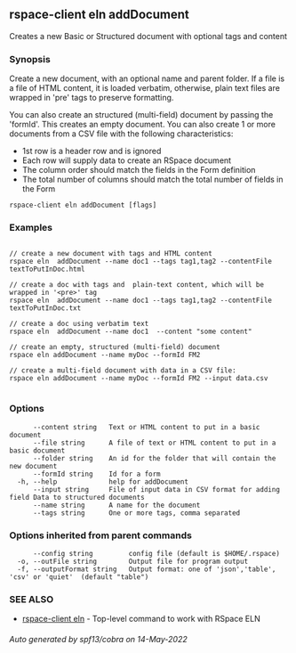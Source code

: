 ## rspace-client eln addDocument

Creates a new Basic or Structured document with optional tags and content

### Synopsis

Create a new document, with an optional name and parent folder.
If a file is a file of HTML content, it is loaded verbatim, otherwise, plain text files are wrapped in 'pre'
tags to preserve formatting.

You can also create an structured (multi-field) document by passing the 'formId'.
This creates an empty document. You can also create 1 or more documents from a CSV
file with the following characteristics:
- 1st row is a header row and is ignored
- Each row will supply data to create an RSpace document
- The column order should match the fields in the Form definition
- The total number of columns should match the total number of fields in the Form
	

```
rspace-client eln addDocument [flags]
```

### Examples

```

// create a new document with tags and HTML content
rspace eln  addDocument --name doc1 --tags tag1,tag2 --contentFile textToPutInDoc.html

// create a doc with tags and  plain-text content, which will be wrapped in '<pre>' tag
rspace eln  addDocument --name doc1 --tags tag1,tag2 --contentFile textToPutInDoc.txt

// create a doc using verbatim text
rspace eln  addDocument --name doc1  --content "some content"

// create an empty, structured (multi-field) document
rspace eln addDocument --name myDoc --formId FM2

// create a multi-field document with data in a CSV file:
rspace eln addDocument --name myDoc --formId FM2 --input data.csv


```

### Options

```
      --content string   Text or HTML content to put in a basic document
      --file string      A file of text or HTML content to put in a basic document
      --folder string    An id for the folder that will contain the new document
      --formId string    Id for a form
  -h, --help             help for addDocument
      --input string     File of input data in CSV format for adding field Data to structured documents
      --name string      A name for the document
      --tags string      One or more tags, comma separated
```

### Options inherited from parent commands

```
      --config string         config file (default is $HOME/.rspace)
  -o, --outFile string        Output file for program output
  -f, --outputFormat string   Output format: one of 'json','table', 'csv' or 'quiet'  (default "table")
```

### SEE ALSO

* [rspace-client eln](rspace-client_eln.md)	 - Top-level command to work with RSpace ELN

###### Auto generated by spf13/cobra on 14-May-2022
